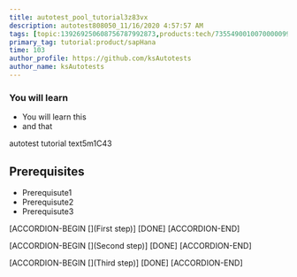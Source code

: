 ```yaml
---
title: autotest_pool_tutorial3z83vx
description: autotest808050_11/16/2020 4:57:57 AM
tags: [topic:139269250608756787992873,products:tech/73554900100700000996,tutorial:experience/advanced]
primary_tag: tutorial:product/sapHana
time: 103
author_profile: https://github.com/ksAutotests
author_name: ksAutotests
---
```

### You will learn
- You will learn this
- and that

autotest tutorial text5m1C43

## Prerequisites
- Prerequisute1
- Prerequisute2
- Prerequisute3

[ACCORDION-BEGIN [](First step)]
[DONE]
[ACCORDION-END]

[ACCORDION-BEGIN [](Second step)]
[DONE]
[ACCORDION-END]

[ACCORDION-BEGIN [](Third step)]
[DONE]
[ACCORDION-END]

